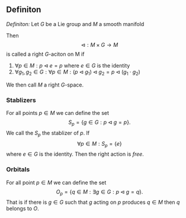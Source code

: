 
## Definiton
*Definiton:* Let $G$ be a Lie group and $M$ a smooth manifold

Then 
$$
\triangleleft:M\times G\rightarrow M
$$
is called a right $G$-aciton on M if

1. $\forall p\in M:p\triangleleft e=p$ where $e\in G$ is the identity
2. $\forall g_1,g_2\in G:\forall p\in M:(p\triangleleft g_1)\triangleleft g_2 = p\triangleleft(g_1\cdot g_2)$ 

We then call $M$ a right $G$-space.

### Stablizers
For all points $p\in M$ we can define the set 
$$
S_p = \{g\in G:p\triangleleft g=p\}.
$$
We call the $S_p$ the stablizer of $p$. If $$\forall p\in M:S_p = \{e\}$$ where $e\in G$ is the identity. Then the right action is *free*.

### Orbitals
For all point $p\in M$ we can define the set
$$
\mathit{O}_p = \{q\in M:\exists g\in G:p\triangleleft g=q\}.
$$
That is if there is $g\in G$ such that $g$ acting on $p$ produces $q\in M$ then $q$ belongs to $\mathit{O}$. 